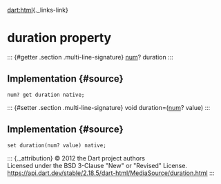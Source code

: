 [dart:html](../../dart-html/dart-html-library){._links-link}

duration property
=================

::: {#getter .section .multi-line-signature}
[num](../../dart-core/num-class)? duration
:::

Implementation {#source}
--------------

``` {.language-dart data-language="dart"}
num? get duration native;
```

::: {#setter .section .multi-line-signature}
void duration=([num](../../dart-core/num-class)? value)
:::

Implementation {#source}
--------------

``` {.language-dart data-language="dart"}
set duration(num? value) native;
```

::: {._attribution}
© 2012 the Dart project authors\
Licensed under the BSD 3-Clause \"New\" or \"Revised\" License.\
<https://api.dart.dev/stable/2.18.5/dart-html/MediaSource/duration.html>
:::
